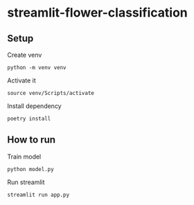 # streamlit-flower-classification

## Setup

Create venv

    python -m venv venv

Activate it

    source venv/Scripts/activate

Install dependency

    poetry install

## How to run

Train model

    python model.py

Run streamlit

    streamlit run app.py
